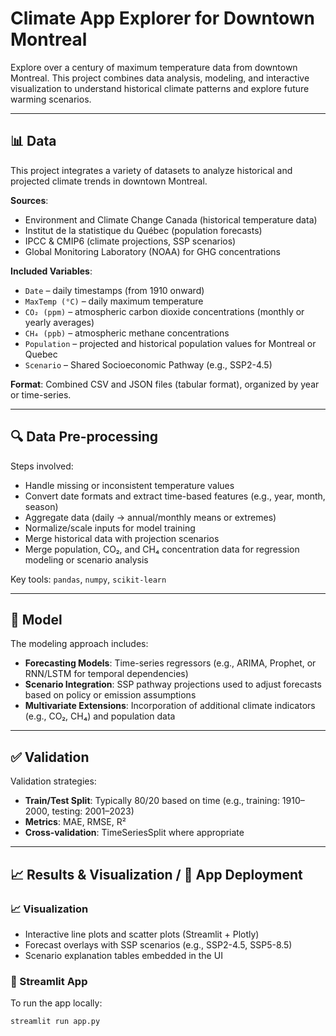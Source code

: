 # Climate App Explorer for Downtown Montreal

Explore over a century of maximum temperature data from downtown Montreal. This project combines data analysis, modeling, and interactive visualization to understand historical climate patterns and explore future warming scenarios.

---

## 📊 Data

This project integrates a variety of datasets to analyze historical and projected climate trends in downtown Montreal.

**Sources**:
- Environment and Climate Change Canada (historical temperature data)
- Institut de la statistique du Québec (population forecasts)
- IPCC & CMIP6 (climate projections, SSP scenarios)
- Global Monitoring Laboratory (NOAA) for GHG concentrations

**Included Variables**:
- `Date` – daily timestamps (from 1910 onward)
- `MaxTemp (°C)` – daily maximum temperature
- `CO₂ (ppm)` – atmospheric carbon dioxide concentrations (monthly or yearly averages)
- `CH₄ (ppb)` – atmospheric methane concentrations
- `Population` – projected and historical population values for Montreal or Quebec
- `Scenario` – Shared Socioeconomic Pathway (e.g., SSP2-4.5)

**Format**: Combined CSV and JSON files (tabular format), organized by year or time-series.

---

## 🔍 Data Pre-processing

Steps involved:
- Handle missing or inconsistent temperature values
- Convert date formats and extract time-based features (e.g., year, month, season)
- Aggregate data (daily → annual/monthly means or extremes)
- Normalize/scale inputs for model training
- Merge historical data with projection scenarios
- Merge population, CO₂, and CH₄ concentration data for regression modeling or scenario analysis

Key tools: `pandas`, `numpy`, `scikit-learn`

---

## 🧠 Model

The modeling approach includes:
- **Forecasting Models**: Time-series regressors (e.g., ARIMA, Prophet, or RNN/LSTM for temporal dependencies)
- **Scenario Integration**: SSP pathway projections used to adjust forecasts based on policy or emission assumptions
- **Multivariate Extensions**: Incorporation of additional climate indicators (e.g., CO₂, CH₄) and population data

---

## ✅ Validation

Validation strategies:
- **Train/Test Split**: Typically 80/20 based on time (e.g., training: 1910–2000, testing: 2001–2023)
- **Metrics**: MAE, RMSE, R²
- **Cross-validation**: TimeSeriesSplit where appropriate

---

## 📈 Results & Visualization / 🚀 App Deployment

### 📈 Visualization
- Interactive line plots and scatter plots (Streamlit + Plotly)
- Forecast overlays with SSP scenarios (e.g., SSP2-4.5, SSP5-8.5)
- Scenario explanation tables embedded in the UI

### 🚀 Streamlit App
To run the app locally:

```bash
streamlit run app.py
